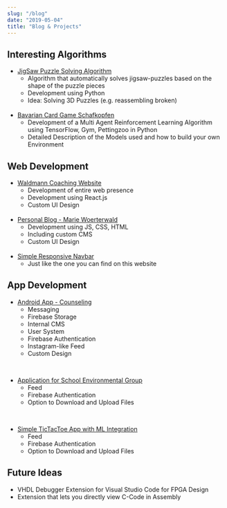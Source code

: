 ```yaml
---
slug: "/blog"
date: "2019-05-04"
title: "Blog & Projects"
---
```

## Interesting Algorithms

- [JigSaw Puzzle Solving Algorithm](../MarkDown/blog/post1/)
  - Algorithm that automatically solves jigsaw-puzzles based on the shape of the puzzle pieces
  - Development using Python
  - Idea: Solving 3D Puzzles (e.g. reassembling broken)
  <br/>
- [Bavarian Card Game Schafkopfen]()
  - Development of a Multi Agent Reinforcement Learning Algorithm using TensorFlow, Gym, Pettingzoo in Python
  - Detailed Description of the Models used and how to build your own Environment


## Web Development
- [Waldmann Coaching Website](https://waldmann-coaching.de)
  - Development of entire web presence
  - Development using React.js
  - Custom UI Design
  <br/>
- [Personal Blog - Marie Woerterwald](https://www.marie-woerterwald.de)
  - Development using JS, CSS, HTML 
  - Including custom CMS
  - Custom UI Design
  <br/>
- [Simple Responsive Navbar]()
  - Just like the one you can find on this website

## App Development
- [Android App - Counseling](../MarkDown/blog/../../markdown-pages/CounselingApp.md)
  - Messaging
  - Firebase Storage
  - Internal CMS
  - User System
  - Firebase Authentication
  - Instagram-like Feed
  - Custom Design
<br/>

- [Application for School Environmental Group](../MarkDown/blog/../../markdown-pages/CounselingApp.md)
  - Feed
  - Firebase Authentication
  - Option to Download and Upload Files
<br/>

- [Simple TicTacToe App with ML Integration](../MarkDown/blog/../../markdown-pages/CounselingApp.md)
  - Feed
  - Firebase Authentication
  - Option to Download and Upload Files
  
## Future Ideas

- VHDL Debugger Extension for Visual Studio Code for FPGA Design
- Extension that lets you directly view C-Code in Assembly



